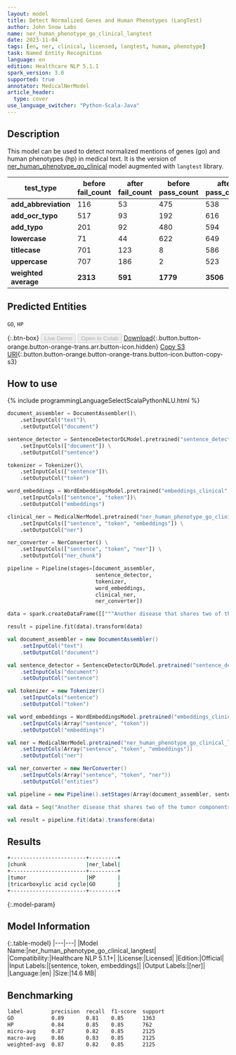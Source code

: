 ```yaml
---
layout: model
title: Detect Normalized Genes and Human Phenotypes (LangTest)
author: John Snow Labs
name: ner_human_phenotype_go_clinical_langtest
date: 2023-11-04
tags: [en, ner, clinical, licensed, langtest, human, phenotype]
task: Named Entity Recognition
language: en
edition: Healthcare NLP 5.1.1
spark_version: 3.0
supported: true
annotator: MedicalNerModel
article_header:
  type: cover
use_language_switcher: "Python-Scala-Java"
---
```


## Description

This model can be used to detect normalized mentions of genes (go) and human phenotypes (hp) in medical text. It is the version of [ner_human_phenotype_go_clinical](https://nlp.johnsnowlabs.com/2021/03/31/ner_human_phenotype_go_clinical_en.html) model augmented with `langtest` library.

| **test_type**        | **before fail_count** | **after fail_count** | **before pass_count** | **after pass_count** | **minimum pass_rate** | **before pass_rate** | **after pass_rate** |
|----------------------|-----------------------|----------------------|-----------------------|----------------------|-----------------------|----------------------|---------------------|
| **add_abbreviation** | 116                   | 53                   | 475                   | 538                  | 85%                   | 80%                  | 91%                 |
| **add_ocr_typo**     | 517                   | 93                   | 192                   | 616                  | 70%                   | 27%                  | 87%                 |
| **add_typo**         | 201                   | 92                   | 480                   | 594                  | 75%                   | 70%                  | 87%                 |
| **lowercase**        | 71                    | 44                   | 622                   | 649                  | 90%                   | 90%                  | 94%                 |
| **titlecase**        | 701                   | 123                  | 8                     | 586                  | 70%                   | 1%                   | 83%                 |
| **uppercase**        | 707                   | 186                  | 2                     | 523                  | 70%                   | 0%                   | 74%                 |
| **weighted average** | **2313**              | **591**              | **1779**              | **3506**             | **77%**               | **43.48%**           | **85.57%**          |

## Predicted Entities

`GO`, `HP`

{:.btn-box}
<button class="button button-orange" disabled>Live Demo</button>
<button class="button button-orange" disabled>Open in Colab</button>
[Download](https://s3.amazonaws.com/auxdata.johnsnowlabs.com/clinical/models/ner_human_phenotype_go_clinical_langtest_en_5.1.1_3.0_1699113634845.zip){:.button.button-orange.button-orange-trans.arr.button-icon.hidden}
[Copy S3 URI](s3://auxdata.johnsnowlabs.com/clinical/models/ner_human_phenotype_go_clinical_langtest_en_5.1.1_3.0_1699113634845.zip){:.button.button-orange.button-orange-trans.button-icon.button-copy-s3}

## How to use



<div class="tabs-box" markdown="1">
{% include programmingLanguageSelectScalaPythonNLU.html %}
	
```python
document_assembler = DocumentAssembler()\
	.setInputCol("text")\
	.setOutputCol("document")

sentence_detector = SentenceDetectorDLModel.pretrained("sentence_detector_dl_healthcare", "en", "clinical/models") \
	.setInputCols(["document"]) \
	.setOutputCol("sentence")

tokenizer = Tokenizer()\
	.setInputCols(["sentence"])\
	.setOutputCol("token")

word_embeddings = WordEmbeddingsModel.pretrained("embeddings_clinical", "en", "clinical/models")\
	.setInputCols(["sentence", "token"])\
	.setOutputCol("embeddings")

clinical_ner = MedicalNerModel.pretrained("ner_human_phenotype_go_clinical_langtest", "en", "clinical/models") \
	.setInputCols(["sentence", "token", "embeddings"]) \
	.setOutputCol("ner")

ner_converter = NerConverter() \
	.setInputCols(["sentence", "token", "ner"]) \
	.setOutputCol("ner_chunk")

pipeline = Pipeline(stages=[document_assembler,
                            sentence_detector,
                            tokenizer,
                            word_embeddings,
                            clinical_ner,
                            ner_converter])

data = spark.createDataFrame([["""Another disease that shares two of the tumor components of CT, namely GIST and the tricarboxylic acid cycle is the Carney-Stratakis syndrome (CSS) or dyad."""]]).toDF("text")

result = pipeline.fit(data).transform(data)
```
```scala
val document_assembler = new DocumentAssembler()
	.setInputCol("text")
	.setOutputCol("document")

val sentence_detector = SentenceDetectorDLModel.pretrained("sentence_detector_dl_healthcare", "en", "clinical/models")
	.setInputCols("document")
	.setOutputCol("sentence")

val tokenizer = new Tokenizer()
	.setInputCols("sentence")
	.setOutputCol("token")

val word_embeddings = WordEmbeddingsModel.pretrained("embeddings_clinical", "en", "clinical/models")
	.setInputCols(Array("sentence", "token"))
	.setOutputCol("embeddings")

val ner = MedicalNerModel.pretrained("ner_human_phenotype_go_clinical_langtest", "en", "clinical/models")
	.setInputCols(Array("sentence", "token", "embeddings"))
	.setOutputCol("ner")

val ner_converter = new NerConverter()
	.setInputCols(Array("sentence", "token", "ner"))
	.setOutputCol("entities")

val pipeline = new Pipeline().setStages(Array(document_assembler, sentence_detector, tokenizer, word_embeddings, ner, ner_converter))

val data = Seq("Another disease that shares two of the tumor components of CT, namely GIST and tricarboxylic acid cycle is the Carney-Stratakis syndrome (CSS) or dyad.").toDF("text")

val result = pipeline.fit(data).transform(data)
```
</div>

## Results

```bash
+------------------------+---------+
|chunk                   |ner_label|
+------------------------+---------+
|tumor                   |HP       |
|tricarboxylic acid cycle|GO       |
+------------------------+---------+
```

{:.model-param}
## Model Information

{:.table-model}
|---|---|
|Model Name:|ner_human_phenotype_go_clinical_langtest|
|Compatibility:|Healthcare NLP 5.1.1+|
|License:|Licensed|
|Edition:|Official|
|Input Labels:|[sentence, token, embeddings]|
|Output Labels:|[ner]|
|Language:|en|
|Size:|14.6 MB|

## Benchmarking

```bash
label         precision  recall  f1-score  support 
GO            0.89       0.81    0.85      1363    
HP            0.84       0.85    0.85      762     
micro-avg     0.87       0.82    0.85      2125    
macro-avg     0.86       0.83    0.85      2125    
weighted-avg  0.87       0.82    0.85      2125    
```
